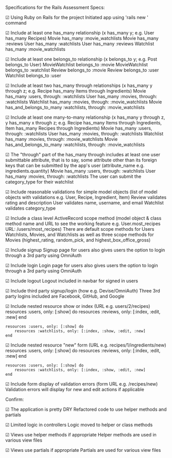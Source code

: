 Specifications for the Rails Assessment
Specs:

 ☑ Using Ruby on Rails for the project
    Initiated app using 'rails new <appname>' command

 ☑ Include at least one has_many relationship (x has_many y; e.g. User has_many Recipes)
    Movie has_many :movie_watchlists
    Movie has_many :reviews
    User has_many :watchlists
    User has_many :reviews
    Watchlist has_many :movie_watchlists

 ☑ Include at least one belongs_to relationship (x belongs_to y; e.g. Post belongs_to User)
    MovieWatchlist belongs_to :movie
    MovieWatchlist belongs_to :watchlist
    Review belongs_to :movie
    Review belongs_to :user
    Watchlist belongs_to :user

 ☑ Include at least two has_many through relationships (x has_many y through z; e.g. Recipe has_many Items through Ingredients)
    Movie has_many :users, through: :watchlists
    User has_many :movies, through: :watchlists
    Watchlist has_many :movies, through: :movie_watchlists
    Movie has_and_belongs_to_many :watchlists, through: :movie_watchlists

 ☑ Include at least one many-to-many relationship (x has_many y through z, y has_many x through z; e.g. Recipe has_many Items through Ingredients, Item has_many Recipes through Ingredients)
    Movie has_many :users, through: :watchlists
    User has_many :movies, through: :watchlists
    Watchlist has_many :movies, through: :movie_watchlists
    Movie has_and_belongs_to_many :watchlists, through: :movie_watchlists

 ☑ The "through" part of the has_many through includes at least one user submittable attribute, that is to say, some attribute other than its foreign keys that can be submitted by the app's user (attribute_name e.g. ingredients.quantity)
    Movie has_many :users, through: :watchlists
    User has_many :movies, through: :watchlists
    The user can submit the category_type for their watchlist

 ☑ Include reasonable validations for simple model objects (list of model objects with validations e.g. User, Recipe, Ingredient, Item)
    Review validates rating and description
    User validates name, username, and email
    Watchlist validates category_type

 ☑ Include a class level ActiveRecord scope method (model object & class method name and URL to see the working feature e.g. User.most_recipes URL: /users/most_recipes)
    There are default scope methods for Users Watchlists, Movies, and Watchlists as well as
    three scope methods for Movies (highest_rating, random_pick, and highest_box_office_gross)

 ☑ Include signup
    Signup page for users also gives users the option to login through a 3rd party using OmniAuth

 ☑ Include login
    Login page for users also gives users the option to login through a 3rd party using OmniAuth

 ☑ Include logout
    Logout included in navbar for signed in users

 ☑ Include third party signup/login (how e.g. Devise/OmniAuth)
    Three 3rd party logins included are Facebook, GitHub, and Google

 ☑ Include nested resource show or index (URL e.g. users/2/recipes)
    resources :users, only: [:show] do
        resources :reviews, only: [:index, :edit, :new]
    end

    resources :users, only: [:show] do
        resources :watchlists, only: [:index, :show, :edit, :new]
    end

 ☑ Include nested resource "new" form (URL e.g. recipes/1/ingredients/new)
    resources :users, only: [:show] do
        resources :reviews, only: [:index, :edit, :new]
    end

    resources :users, only: [:show] do
        resources :watchlists, only: [:index, :show, :edit, :new]
    end

 ☑ Include form display of validation errors (form URL e.g. /recipes/new)
    Validation errors will display for new and edit actions if applicable

Confirm:

 ☑ The application is pretty DRY
    Refactored code to use helper methods and partials

 ☑ Limited logic in controllers
    Logic moved to helper or class methods

 ☑ Views use helper methods if appropriate
    Helper methods are used in various view files

 ☑ Views use partials if appropriate
    Partials are used for various view files